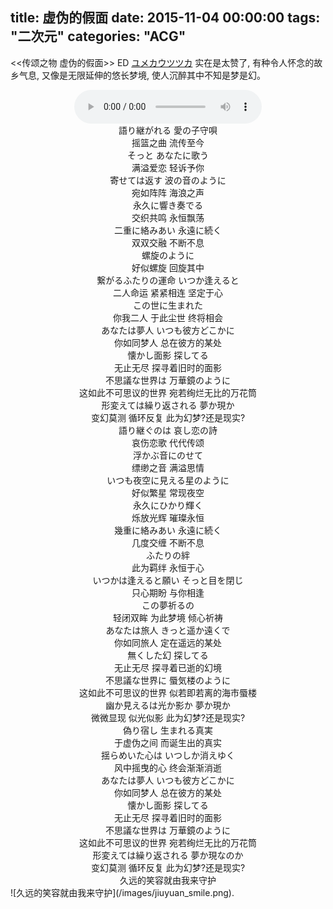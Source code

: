 title: 虚伪的假面
date: 2015-11-04 00:00:00
tags: "二次元"
categories: "ACG"
---


<<传颂之物 虚伪的假面>> ED [ユメカウツツカ](http://music.163.com/#/m/song?id=36198064) 实在是太赞了, 有种令人怀念的故乡气息, 又像是无限延伸的悠长梦境, 使人沉醉其中不知是梦是幻。


<center><audio controls>
  <source src="/audio/Suara - ユメカウツツカ.mp3" type="audio/mpeg">
Your browser does not support the audio element.
</audio></center>

<center>語り継がれる 愛の子守唄 </center> <center>摇篮之曲 流传至今</center> <center>そっと あなたに歌う </center> <center>满溢爱恋 轻诉予你</center> <center>寄せては返す 波の音のように </center> <center>宛如阵阵 海浪之声</center> <center>永久に響き奏でる </center> <center>交织共鸣 永恒飘荡</center> <center></center> <center>二重に絡みあい 永遠に続く </center> <center>双双交融 不断不息</center> <center>螺旋のように </center> <center>好似螺旋 回旋其中</center> <center>繋がるふたりの運命 いつか逢えると </center> <center>二人命运 紧紧相连 坚定于心</center> <center>この世に生まれた </center> <center>你我二人 于此尘世 终将相会</center> <center></center> <center>あなたは夢人 いつも彼方どこかに </center> <center>你如同梦人 总在彼方的某处</center> <center>懐かし面影 探してる </center> <center>无止无尽 探寻着旧时的面影</center> <center>不思議な世界は 万華鏡のように </center> <center>这如此不可思议的世界 宛若绚烂无比的万花筒</center> <center>形変えては繰り返される 夢か現か </center> <center>变幻莫测 循环反复 此为幻梦?还是现实?</center> <center></center> <center>語り継ぐのは 哀し恋の詩 </center> <center>哀伤恋歌 代代传颂</center> <center>浮かぶ音にのせて </center> <center>缥缈之音 满溢思情</center> <center>いつも夜空に見える星のように </center> <center>好似繁星 常现夜空</center> <center>永久にひかり輝く </center> <center>烁放光辉 璀璨永恒</center> <center></center> <center>幾重に絡みあい 永遠に続く </center> <center>几度交缠 不断不息</center> <center>ふたりの絆 </center> <center>此为羁绊 永恒于心</center> <center>いつかは逢えると願い そっと目を閉じ </center> <center>只心期盼 与你相逢</center> <center>この夢祈るの </center> <center>轻闭双眸 为此梦境 倾心祈祷</center> <center></center> <center>あなたは旅人 きっと遥か遠くで </center> <center>你如同旅人 定在遥远的某处</center> <center>無くした幻 探してる </center> <center>无止无尽 探寻着已逝的幻境</center> <center>不思議な世界に 蜃気楼のように </center> <center>这如此不可思议的世界 似若即若离的海市蜃楼</center> <center>幽か見えるは光か影か 夢か現か </center> <center>微微显现 似光似影 此为幻梦?还是现实?</center> <center></center> <center>偽り宿し 生まれる真実 </center> <center>于虚伪之间 而诞生出的真实</center> <center>揺らめいた心は いつしか消えゆく </center> <center>风中摇曳的心 终会渐渐消逝</center> <center></center> <center>あなたは夢人 いつも彼方どこかに </center> <center>你如同梦人 总在彼方的某处</center> <center>懐かし面影 探してる </center> <center>无止无尽 探寻着旧时的面影</center> <center>不思議な世界は 万華鏡のように </center> <center>这如此不可思议的世界 宛若绚烂无比的万花筒</center> <center>形変えては繰り返される 夢か現なのか </center> <center>变幻莫测 循环反复 此为幻梦?还是现实?</center> 
<center>久远的笑容就由我来守护</center>
![久远的笑容就由我来守护](/images/jiuyuan_smile.png).
